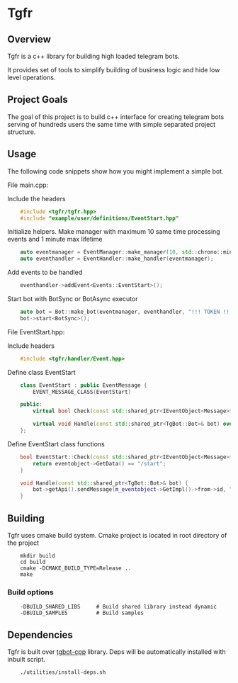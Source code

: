 # Tgfr

## Overview ##

Tgfr is a c++ library for building high loaded telegram bots.

It provides set of tools to simplify building of business logic and hide low level operations.

## Project Goals ##

The goal of this project is to build c++ interface for creating telegram bots serving of hundreds users the same time with simple separated project structure.

## Usage ##

The following code snippets show how you might implement a simple bot.

File main.cpp:

Include the headers

```cpp
    #include <tgfr/tgfr.hpp>
    #include "example/user/definitions/EventStart.hpp"
```

Initialize helpers. Make manager with maximum 10 same time processing events and 1 minute max lifetime

```cpp
    auto eventmanager = EventManager::make_manager(10, std::chrono::minutes(1));
    auto eventhandler = EventHandler::make_handler(eventmanager);
```

Add events to be handled

```cpp
    eventhandler->addEvent<Events::EventStart>();
```

Start bot with BotSync or BotAsync executor

```cpp
    auto bot = Bot::make_bot(eventmanager, eventhandler, "!!! TOKEN !!!");
    bot->start<BotSync>();
```

File EventStart.hpp:

Include headers

```cpp
    #include <tgfr/handler/Event.hpp>
```

Define class EventStart

```cpp
    class EventStart : public EventMessage {
        EVENT_MESSAGE_CLASS(EventStart)

    public:
        virtual bool Check(const std::shared_ptr<IEventObject<Message>>& eventobject) override;

        virtual void Handle(const std::shared_ptr<TgBot::Bot>& bot) override;
    };
```

Define EventStart class functions

```cpp
    bool EventStart::Check(const std::shared_ptr<IEventObject<Message>>& eventobject) {
        return eventobject->GetData() == "/start";
    }

    void Handle(const std::shared_ptr<TgBot::Bot>& bot) {
        bot->getApi().sendMessage(m_eventobject->GetImpl()->from->id, "Hi! Nice to meat you");
    }
```

## Building ##

Tgfr uses cmake build system. Cmake project is located in root directory of the project

```
    mkdir build
    cd build
    cmake -DCMAKE_BUILD_TYPE=Release ..
    make
```

### Build options
```
    -DBUILD_SHARED_LIBS     # Build shared library instead dynamic
    -DBUILD_SAMPLES         # Build samples
```

## Dependencies ##

Tgfr is built over [tgbot-cpp](https://github.com/reo7sp/tgbot-cpp) library. Deps will be automatically installed with inbuilt script.

```
    ./utilities/install-deps.sh
```

